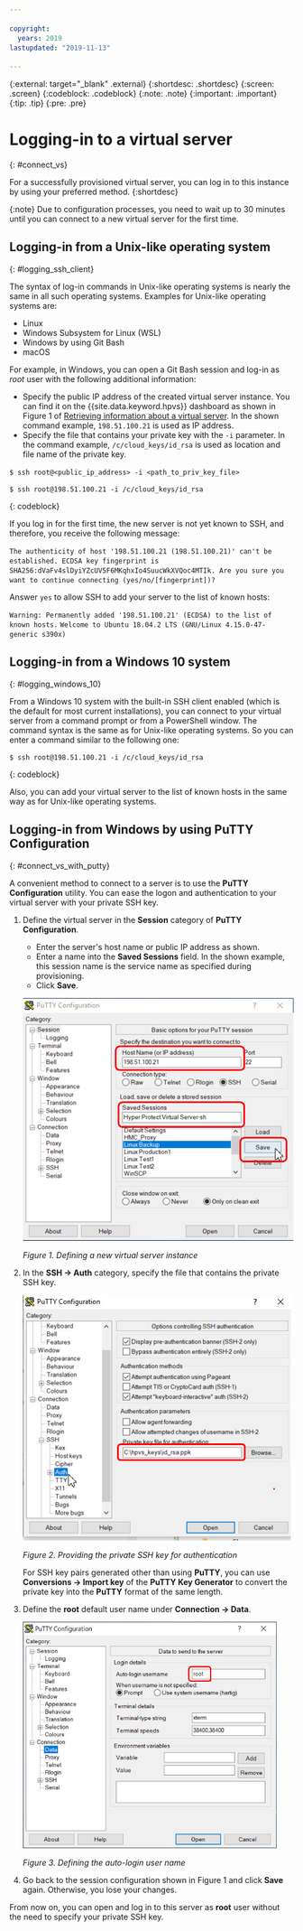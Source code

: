 ```yaml
---

copyright:
  years: 2019
lastupdated: "2019-11-13"

---
```


{:external: target="_blank" .external}
{:shortdesc: .shortdesc}
{:screen: .screen}
{:codeblock: .codeblock}
{:note: .note}
{:important: .important}
{:tip: .tip}
{:pre: .pre}

# Logging-in to a virtual server
{: #connect_vs}

For a successfully provisioned virtual server, you can log in to this instance by using your preferred method.
{:shortdesc}

{:note}
Due to configuration processes, you need to wait up to 30 minutes until you can connect to a new virtual server for the first time.

## Logging-in from a Unix-like operating system
{: #logging_ssh_client}

The syntax of log-in commands in Unix-like operating systems is nearly the same in all such operating systems.
Examples for Unix-like operating systems are:
* Linux
* Windows Subsystem for Linux (WSL)
* Windows by using Git Bash
* macOS

For example, in Windows, you can open a Git Bash session and log-in as *root* user with the following additional information:
* Specify the public IP address of the created virtual server instance. You can find it on the {{site.data.keyword.hpvs}} dashboard as shown in Figure 1 of [Retrieving information about a virtual server](/docs/services/hp-virtual-servers?topic=hp-virtual-servers-retrieve-info-vs). In the shown command example, `198.51.100.21` is used as IP address.
* Specify the file that contains your private key with the `-i` parameter. In the command example, `/c/cloud_keys/id_rsa` is used as location and file name of the private key.  

`$ ssh root@<public_ip_address> -i <path_to_priv_key_file>`

```
$ ssh root@198.51.100.21 -i /c/cloud_keys/id_rsa
```
{: codeblock}


If you log in for the first time, the new server is not yet known to SSH, and therefore, you receive the following message:  

`
The authenticity of host '198.51.100.21 (198.51.100.21)' can't be established.
ECDSA key fingerprint is SHA256:dVaFv4slDyiYZcUV5F6MKqhxIo4SuucWkXVQoc4MTIk.
Are you sure you want to continue connecting (yes/no/[fingerprint])?
`

Answer `yes` to allow SSH to add your server to the list of known hosts:

`Warning: Permanently added '198.51.100.21' (ECDSA) to the list of known hosts.`
`Welcome to Ubuntu 18.04.2 LTS (GNU/Linux 4.15.0-47-generic s390x)`

## Logging-in from a Windows 10 system
{: #logging_windows_10}

From a Windows 10 system with the built-in SSH client enabled (which is the default for most current installations), you can connect to your virtual server from a command prompt or from a PowerShell window.
The command syntax is the same as for Unix-like operating systems. So you can enter a command similar to the following one:

```
$ ssh root@198.51.100.21 -i /c/cloud_keys/id_rsa
```
{: codeblock}

Also, you can add your virtual server to the list of known hosts in the same way as for Unix-like operating systems.


## Logging-in from Windows by using **PuTTY Configuration**
{: #connect_vs_with_putty}


A convenient method to connect to a server is to use the **PuTTY Configuration** utility.
You can ease the logon and authentication to your virtual server with your private SSH key.

1. Define the virtual server in the **Session** category of **PuTTY Configuration**.
   * Enter the server's host name or public IP address as shown.
   * Enter a name into the **Saved Sessions** field. In the shown example, this session name is the service name as specified during provisioning.
   * Click **Save**.

   ![Defining a new virtual server instance](image/hpvs_define.jpg "Defining a new virtual server instance")

   *Figure 1. Defining a new virtual server instance*
2. In the **SSH -> Auth** category, specify the file that contains the private SSH key.  

   ![Providing the private SSH key for authentication](image/hpvs_ssh_auth.jpg "Providing the private SSH key for authentication")

   *Figure 2. Providing the private SSH key for authentication*

   For SSH key pairs generated other than using **PuTTY**, you can use **Conversions -> Import key** of the **PuTTY Key Generator** to convert the private key into the **PuTTY** format of the same length.
3. Define the **root** default user name under **Connection -> Data**.

   <img src="image/hpvs_root.jpg" alt="Defining the auto-login user name" width="450" style="width: 450px; border-style: none"/>

   *Figure 3. Defining the auto-login user name*
4. Go back to the session configuration shown in Figure 1 and click **Save** again. Otherwise, you lose your changes.

From now on, you can open and log in to this server as **root** user without the need to specify your private SSH key.
